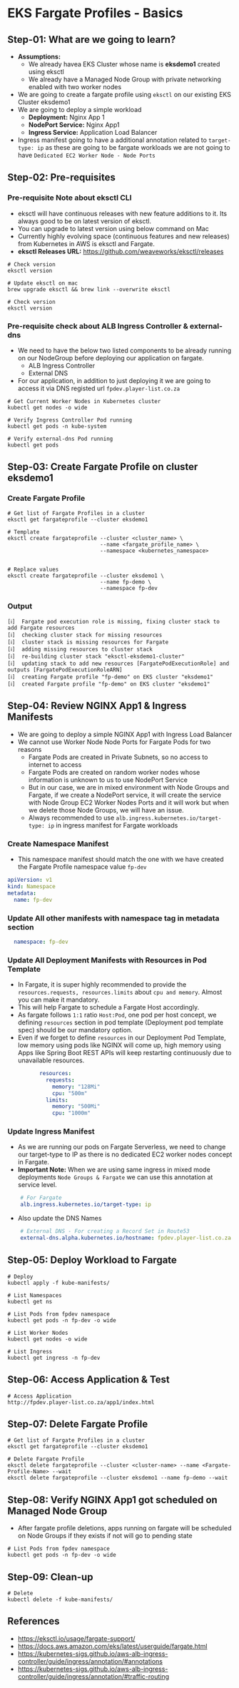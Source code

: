 # EKS Fargate Profiles - Basics

## Step-01: What are we going to learn?
- **Assumptions:**
  - We already havea EKS Cluster whose name is **eksdemo1** created using eksctl
  - We already have a Managed Node Group with private networking enabled with two worker nodes
- We are going to create a fargate profile using `eksctl` on our existing EKS Cluster eksdemo1
- We are going to deploy a simple workload
  - **Deployment:** Nginx App 1
  - **NodePort Service:** Nginx App1 
  - **Ingress Service:** Application Load Balancer 
- Ingress manifest going to have a additional annotation related to `target-type: ip` as these are going to be fargate workloads we are not going to have `Dedicated EC2 Worker Node - Node Ports`

## Step-02: Pre-requisites
### Pre-requisite Note about eksctl CLI
- eksctl will have continuous releases with new feature additions to it. Its always good to be on latest version of eksctl. 
- You can upgrade to latest version using below command on Mac
- Currently highly evolving space (continuous features and new releases) from Kubernetes in AWS is eksctl and Fargate. 
- **eksctl Releases URL:** https://github.com/weaveworks/eksctl/releases
```
# Check version
eksctl version

# Update eksctl on mac
brew upgrade eksctl && brew link --overwrite eksctl

# Check version
eksctl version
```

### Pre-requisite check about ALB Ingress Controller & external-dns
- We need to have the below two listed components to be already running on our NodeGroup before deploying our application on fargate. 
  - ALB Ingress Controller
  - External DNS
- For our application, in addition to just deploying it we are going to access it via DNS registed url `fpdev.player-list.co.za`

```
# Get Current Worker Nodes in Kubernetes cluster
kubectl get nodes -o wide

# Verify Ingress Controller Pod running
kubectl get pods -n kube-system

# Verify external-dns Pod running
kubectl get pods
```

## Step-03: Create Fargate Profile on cluster eksdemo1
### Create Fargate Profile
```
# Get list of Fargate Profiles in a cluster
eksctl get fargateprofile --cluster eksdemo1

# Template
eksctl create fargateprofile --cluster <cluster_name> \
                             --name <fargate_profile_name> \
                             --namespace <kubernetes_namespace>


# Replace values
eksctl create fargateprofile --cluster eksdemo1 \
                             --name fp-demo \
                             --namespace fp-dev
```

### Output
```log
[ℹ]  Fargate pod execution role is missing, fixing cluster stack to add Fargate resources
[ℹ]  checking cluster stack for missing resources
[ℹ]  cluster stack is missing resources for Fargate
[ℹ]  adding missing resources to cluster stack
[ℹ]  re-building cluster stack "eksctl-eksdemo1-cluster"
[ℹ]  updating stack to add new resources [FargatePodExecutionRole] and outputs [FargatePodExecutionRoleARN]
[ℹ]  creating Fargate profile "fp-demo" on EKS cluster "eksdemo1"
[ℹ]  created Fargate profile "fp-demo" on EKS cluster "eksdemo1"
```
## Step-04: Review NGINX App1 & Ingress Manifests
- We are going to deploy a simple NGINX App1 with Ingress Load Balancer
- We cannot use Worker Node Node Ports for Fargate Pods for two reasons
  - Fargate Pods are created in Private Subnets, so no access to internet to access
  - Fargate Pods are created on random worker nodes whose information is unknown to us to use NodePort Service
  - But in our case, we are in mixed environment with Node Groups and Fargate, if we create a NodePort service, it will create the service with Node Group EC2 Worker Nodes Ports and it will work but when we delete those Node Groups, we will have an issue. 
  - Always recommended to use `alb.ingress.kubernetes.io/target-type: ip` in ingress manifest for Fargate workloads
### Create Namespace Manifest 
- This namespace manifest should match the one with we have created the Fargate Profile namespace value `fp-dev`
```yml
apiVersion: v1
kind: Namespace
metadata: 
  name: fp-dev
```

### Update All other manifests with namespace tag in metadata section
```yml
  namespace: fp-dev 
```

### Update All Deployment Manifests with Resources in Pod Template
- In Fargate, it is super highly recommended to provide the `resources.requests, resources.limits` about `cpu and memory`.  Almost you can make it mandatory. 
- This will help Fargate to schedule a Fargate Host accordingly. 
- As fargate follows `1:1` ratio `Host:Pod`, one pod per host concept, we defining `resources` section in pod template (Deployment pod template spec) should be our mandatory option.
- Even if we forget to define `resources` in our Deployment Pod Template, low memory using pods like NGINX will come up, high memory using Apps like Spring Boot REST APIs will keep restarting continuously due to unavailable resources.
```yml
          resources:
            requests:
              memory: "128Mi"
              cpu: "500m"
            limits:
              memory: "500Mi"
              cpu: "1000m"    
```

### Update Ingress Manifest
- As we are running our pods on Fargate Serverless, we need to change our target-type to IP as there is no dedicated EC2 worker nodes concept in Fargate. 
- **Important Note:** When we are using same ingress in mixed mode deployments `Node Groups & Fargate` we can use this annotation at service level.
```yml
    # For Fargate
    alb.ingress.kubernetes.io/target-type: ip    
```
- Also update the DNS Names
```yml
    # External DNS - For creating a Record Set in Route53
    external-dns.alpha.kubernetes.io/hostname: fpdev.player-list.co.za   
```

## Step-05: Deploy Workload to Fargate
```
# Deploy 
kubectl apply -f kube-manifests/

# List Namespaces
kubectl get ns

# List Pods from fpdev namespace
kubectl get pods -n fp-dev -o wide

# List Worker Nodes
kubectl get nodes -o wide

# List Ingress
kubectl get ingress -n fp-dev
```

## Step-06: Access Application & Test
```
# Access Application
http://fpdev.player-list.co.za/app1/index.html
```


## Step-07: Delete Fargate Profile
```
# Get list of Fargate Profiles in a cluster
eksctl get fargateprofile --cluster eksdemo1

# Delete Fargate Profile
eksctl delete fargateprofile --cluster <cluster-name> --name <Fargate-Profile-Name> --wait
eksctl delete fargateprofile --cluster eksdemo1 --name fp-demo --wait
```


## Step-08: Verify NGINX App1 got scheduled on Managed Node Group
- After fargate profile deletions, apps running on fargate will be scheduled on Node Groups if they exists if not will go to pending state
```
# List Pods from fpdev namespace
kubectl get pods -n fp-dev -o wide
```

## Step-09: Clean-up
```
# Delete
kubectl delete -f kube-manifests/
```


## References
- https://eksctl.io/usage/fargate-support/
- https://docs.aws.amazon.com/eks/latest/userguide/fargate.html
- https://kubernetes-sigs.github.io/aws-alb-ingress-controller/guide/ingress/annotation/#annotations
- https://kubernetes-sigs.github.io/aws-alb-ingress-controller/guide/ingress/annotation/#traffic-routing